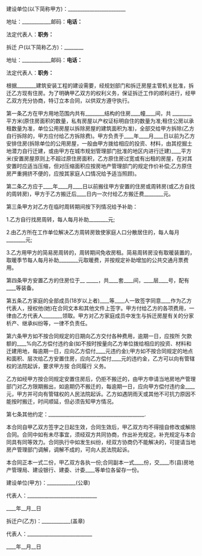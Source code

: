 
 


建设单位(以下简称甲方)：________________________


地址：____________邮码：____________电话：____________


法定代表人：____________职务：____________



拆迁
户(以下简称乙方)：________


地址：____________邮码：____________电话：____________


法定代表人：____________职务：____________


根据________建筑安装工程的建设需要，经规划部门和拆迁房屋主管机关批准，拆迁乙方现有住房。为了明确甲乙双方的权利义务，保证拆迁工作的顺利进行，经甲乙双方充分协商，特订立本合同，以供双方遵守执行。


第一条乙方在甲方用地范围内共有________结构的住房____幢____间，共 ________平方米(原住房面积的数量，私有房屋以产权证标明自住的数量为准;租住公房以承租数量为准，单位公用房屋以拆除房屋的建筑面积为准)，全部交给甲方拆除(乙方自行拆除的，甲方应付给乙方拆除费)。甲方负责于____年____月____日以前为乙方安排住房(拆除单位的公用房屋，一般由甲方拨给相应的投资、材料，由其挖掘土地潜力自行迁建，或由甲方在城市规划管理部门批准的地区内进行迁建)____平方米(安置房屋原则上不超过原住房面积，乙方原住房过宽或有出租的房屋，在对其安置时应适当压缩，但对压缩面积应按房地产管理部门的规定作价补偿;乙方原住房严重拥挤不便的，应按其家庭人口情况给予适当照顾)。


第二条乙方应于____年____月____日以前搬往甲方安置的住房或周转房(或乙方自找的周转房)，甲方于乙方搬迁后____日内一次付给乙方搬迁费________元。


第三条甲方对乙方在临时周转期间按下列情况给予补助：


1.乙方自行找房周转，每人每月补助________元;


2.由乙方所在工作单位解决乙方周转房致使家庭人口分散居住的，每人每月________元;


3.乙方用甲方的简易房周转的，周转期间免收房租。简易周转房没有取暖装置的，取暖季节每人每月补助________元取暖费，并按规定补助增加的公共交通月票费用。


第四条甲方安置乙方的住房位于__ _____，共____套____间，____层____号，配有____等装备。


第五条乙方家庭的全部成员(18岁以上者)____等____人一致签字同意____作为乙方代表人，授权他(她)在合同文本和其他文件上签字。甲方付给乙方的各项费用，一律由乙方代表人________领取。甲方对乙方家庭成员中发生与拆迁房屋有关的分家析产、继承纠纷等，一律不负责任。


第六条甲方如不按合同规定的日期向乙方交付各种费用，逾期一日，应按所
欠款
额的____%向乙方偿付违约金(如不按时按量向乙方单位拨给相应的投资、材料和迁建用地，每逾期一日，应向乙方偿付____元违约金);甲方如不按合同规定的地点和面积、层次给乙方安置住房，应向乙方偿付____元的违约金，乙方可以向有管辖权的法院起诉，要求甲方按
合同履行
义务。


乙方如经甲方按合同规定安置住房后，仍拒不搬迁的，由甲方申请当地房地产管理部门对乙方限期搬出，如逾期仍不搬迁的，每逾期一日，应向甲方偿付违约金____元，甲方并可向有管辖权的人民法院起诉。乙方如遇阴雨天或其他不可抗力原因不能按时搬迁，时间顺延，但必须告知甲方情况。


第七条其他约定：________________________________________.


本合同自甲乙双方签字之日起生效，合同生效后，甲乙双方均不得擅自修改或解除合同。合同中如有未尽事宜，须经双方共同协商，作出补充规定。补充规定与本合同具有同等效力。合同执行中如发生纠纷，经双方协商仍不能解决的，可提请当地房产管理部门调解，调解不成的，可向人民法院起诉。


本合同正本一式二份，甲乙双方各执一份;合同副本一式____份，交____市(县)房地产管理局、建设银行、建委、计委____等单位各留存一份。


建设单位(甲方)：____________(公章)


代表人：_____________________________


____年__月__日


拆迁户(乙方)：____________(盖章)


代表人：___________________________


____年__月__日
 


 

 
 
 
 
 
  


  
 

  


  


  
 
 
 
 

